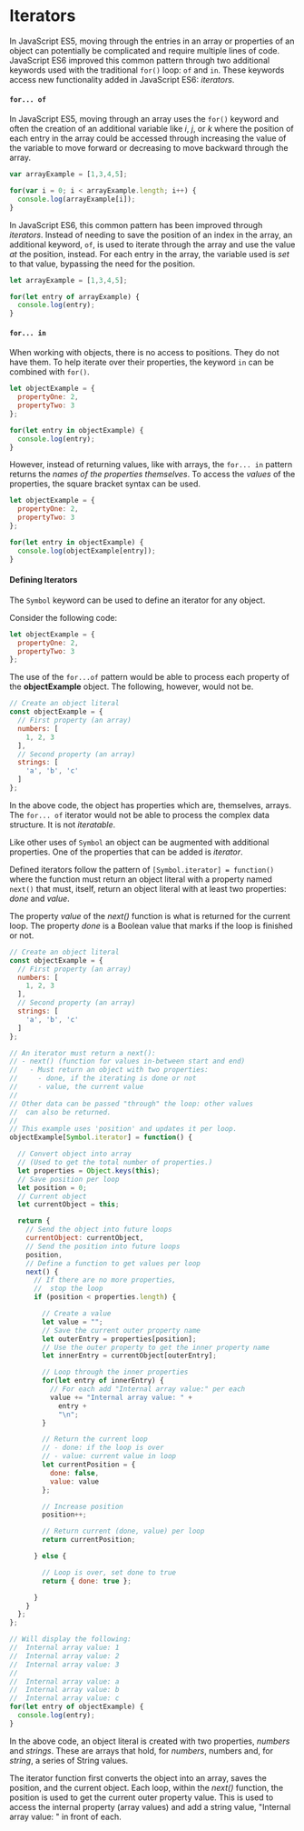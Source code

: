 
# Iterators

In JavaScript ES5, moving through the entries in an array or properties of an object can potentially be complicated and require multiple lines of code. JavaScript ES6 improved this common pattern through two additional keywords used with the traditional `for()` loop: `of` and `in`. These keywords access new functionality added in JavaScript ES6: *iterators*.

#### `for... of`

In JavaScript ES5, moving through an array uses the `for()` keyword and often the creation of an additional variable like *i*, *j*, or *k* where the position of each entry in the array could be accessed through increasing the value of the variable to move forward or decreasing to move backward through the array.

```javascript
var arrayExample = [1,3,4,5];

for(var i = 0; i < arrayExample.length; i++) {
  console.log(arrayExample[i]);
}
```

In JavaScript ES6, this common pattern has been improved through *iterators*. Instead of needing to save the position of an index in the array, an additional keyword, `of`, is used to iterate through the array and use the value *at* the position, instead. For each entry in the array, the variable used is *set* to that value, bypassing the need for the position.

```javascript
let arrayExample = [1,3,4,5];

for(let entry of arrayExample) {
  console.log(entry);
}
```

#### `for... in`

When working with objects, there is no access to positions. They do not have them. To help iterate over their properties, the keyword `in` can be combined with `for()`.

```javascript
let objectExample = {
  propertyOne: 2,
  propertyTwo: 3
};

for(let entry in objectExample) {
  console.log(entry);
}
```

However, instead of returning values, like with arrays, the `for... in` pattern returns the *names of the properties themselves*. To access the *values* of the properties, the square bracket syntax can be used.

```javascript
let objectExample = {
  propertyOne: 2,
  propertyTwo: 3
};

for(let entry in objectExample) {
  console.log(objectExample[entry]);
}
```

#### Defining Iterators

The `Symbol` keyword can be used to define an iterator for any object.

Consider the following code:

```javascript
let objectExample = {
  propertyOne: 2,
  propertyTwo: 3
};
```

The use of the `for...of` pattern would be able to process each property of the **objectExample** object. The following, however, would not be.

```javascript
// Create an object literal
const objectExample = {
  // First property (an array)
  numbers: [
    1, 2, 3
  ],
  // Second property (an array)
  strings: [
    'a', 'b', 'c'
  ]
};
```

In the above code, the object has properties which are, themselves, arrays. The `for... of` iterator would not be able to process the complex data structure. It is not *iteratable*.

Like other uses of `Symbol` an object can be augmented with additional properties. One of the properties that can be added is *iterator*.

Defined iterators follow the pattern of `[Symbol.iterator] = function()` where the function must return an object literal with a property named `next()` that must, itself, return an object literal with at least two properties: *done* and *value*.

The property *value* of the *next()* function is what is returned for the current loop. The property *done* is a Boolean value that marks if the loop is finished or not.

```javascript
// Create an object literal
const objectExample = {
  // First property (an array)
  numbers: [
    1, 2, 3
  ],
  // Second property (an array)
  strings: [
    'a', 'b', 'c'
  ]
};

// An iterator must return a next():
// - next() (function for values in-between start and end)
//   - Must return an object with two properties:
//     - done, if the iterating is done or not
//     - value, the current value
//
// Other data can be passed "through" the loop: other values
//  can also be returned.
//
// This example uses 'position' and updates it per loop.
objectExample[Symbol.iterator] = function() {

  // Convert object into array
  // (Used to get the total number of properties.)
  let properties = Object.keys(this);
  // Save position per loop
  let position = 0;
  // Current object
  let currentObject = this;

  return {
    // Send the object into future loops
    currentObject: currentObject,
    // Send the position into future loops
    position,
    // Define a function to get values per loop
    next() {
      // If there are no more properties,
      //  stop the loop
      if (position < properties.length) {

        // Create a value
        let value = "";
        // Save the current outer property name
        let outerEntry = properties[position];
        // Use the outer property to get the inner property name
        let innerEntry = currentObject[outerEntry];

        // Loop through the inner properties
        for(let entry of innerEntry) {
          // For each add "Internal array value:" per each
          value += "Internal array value: " +
            entry +
            "\n";
        }

        // Return the current loop
        // - done: if the loop is over
        // - value: current value in loop
        let currentPosition = {
          done: false,
          value: value
        };

        // Increase position
        position++;

        // Return current (done, value) per loop
        return currentPosition;

      } else {

        // Loop is over, set done to true
        return { done: true };

      }
    }
  };
};

// Will display the following:
//  Internal array value: 1
//  Internal array value: 2
//  Internal array value: 3
//
//  Internal array value: a
//  Internal array value: b
//  Internal array value: c
for(let entry of objectExample) {
  console.log(entry);
}
```

In the above code, an object literal is created with two properties, *numbers* and *strings*. These are arrays that hold, for *numbers*, numbers and, for *string*, a series of String values.

The iterator function first converts the object into an array, saves the position, and the current object. Each loop, within the *next()* function, the position is used to get the current outer property value. This is used to access the internal property (array values) and add a string value, "Internal array value: " in front of each.
